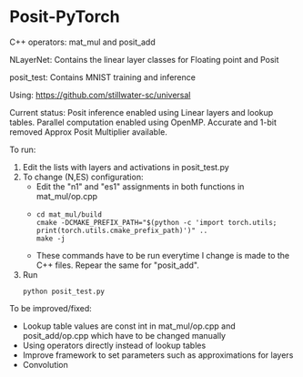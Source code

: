 # Posit-PyTorch
C++ operators: mat_mul and posit_add

NLayerNet: Contains the linear layer classes for Floating point and Posit

posit_test: Contains MNIST training and inference

Using: https://github.com/stillwater-sc/universal

Current status: Posit inference enabled using Linear layers and lookup tables. Parallel computation enabled using OpenMP. Accurate and 1-bit removed Approx Posit Multiplier available.

To run:
 1. Edit the lists with layers and activations in posit_test.py
 2. To change (N,ES) configuration:
    - Edit the "n1" and "es1" assignments in both functions in mat_mul/op.cpp
    - ```
      cd mat_mul/build
      cmake -DCMAKE_PREFIX_PATH="$(python -c 'import torch.utils; print(torch.utils.cmake_prefix_path)')" ..
      make -j
      ```
    - These commands have to be run everytime I change is made to the C++ files. Repear the same for "posit_add".
  3. Run
     ```
     python posit_test.py
     ```

To be improved/fixed:
 - Lookup table values are const int in mat_mul/op.cpp and posit_add/op.cpp which have to be changed manually
 - Using operators directly instead of lookup tables
 - Improve framework to set parameters such as approximations for layers
 - Convolution 
